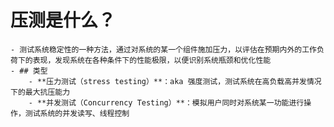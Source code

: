 # 压测是什么？
	- 测试系统稳定性的一种方法，通过对系统的某一个组件施加压力，以评估在预期内外的工作负荷下的表现，发现系统在各种条件下的性能极限，以便识别系统瓶颈和优化性能
	- ## 类型
		- **压力测试（stress testing）**：aka 强度测试，测试系统在高负载高并发情况下的最大抗压能力
		- **并发测试（Concurrency Testing）**：模拟用户同时对系统某一功能进行操作，测试系统的并发读写、线程控制